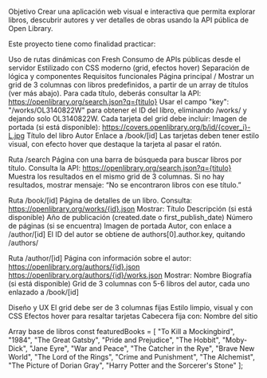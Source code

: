 Objetivo Crear una aplicación web visual e interactiva que permita explorar libros, descubrir autores y ver detalles de obras usando la API pública de Open Library.

Este proyecto tiene como finalidad practicar:

Uso de rutas dinámicas con Fresh Consumo de APIs públicas desde el servidor Estilizado con CSS moderno (grid, efectos hover) Separación de lógica y componentes Requisitos funcionales Página principal / Mostrar un grid de 3 columnas con libros predefinidos, a partir de un array de títulos (ver más abajo). Para cada título, deberás consultar la API: https://openlibrary.org/search.json?q={titulo} Usar el campo "key": "/works/OL3140822W" para obtener el ID del libro, eliminando /works/ y dejando solo OL3140822W. Cada tarjeta del grid debe incluir: Imagen de portada (si está disponible): https://covers.openlibrary.org/b/id/{cover_i}-L.jpg Título del libro Autor Enlace a /book/[id] Las tarjetas deben tener estilo visual, con efecto hover que destaque la tarjeta al pasar el ratón.

Ruta /search Página con una barra de búsqueda para buscar libros por título. Consulta la API: https://openlibrary.org/search.json?q={titulo} Muestra los resultados en el mismo grid de 3 columnas. Si no hay resultados, mostrar mensaje: “No se encontraron libros con ese título.”

Ruta /book/[id] Página de detalles de un libro. Consulta: https://openlibrary.org/works/{id}.json Mostrar: Título Descripción (si está disponible) Año de publicación (created.date o first_publish_date) Número de páginas (si se encuentra) Imagen de portada Autor, con enlace a /author/[id] El ID del autor se obtiene de authors[0].author.key, quitando /authors/

Ruta /author/[id] Página con información sobre el autor: https://openlibrary.org/authors/{id}.json https://openlibrary.org/authors/{id}/works.json Mostrar: Nombre Biografía (si está disponible) Grid de 3 columnas con 5-6 libros del autor, cada uno enlazado a /book/[id]

Diseño y UX El grid debe ser de 3 columnas fijas Estilo limpio, visual y con CSS Efectos hover para resaltar tarjetas Cabecera fija con: Nombre del sitio

Array base de libros const featuredBooks = [ "To Kill a Mockingbird", "1984", "The Great Gatsby", "Pride and Prejudice", "The Hobbit", "Moby-Dick", "Jane Eyre", "War and Peace", "The Catcher in the Rye", "Brave New World", "The Lord of the Rings", "Crime and Punishment", "The Alchemist", "The Picture of Dorian Gray", "Harry Potter and the Sorcerer's Stone" ];
